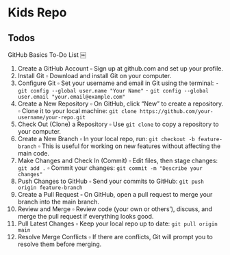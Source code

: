 # Kids Repo
## Todos
GitHub Basics To-Do List ￼
 1. Create a GitHub Account
 ▫ Sign up at github.com and set up your profile.
 2. Install Git
 ▫ Download and install Git on your computer.
 3. Configure Git
 ▫ Set your username and email in Git using the terminal:
 ⁃ ‎`git config --global user.name "Your Name"`
 ⁃ ‎`git config --global user.email "your.email@example.com"`
 4. Create a New Repository
 ▫ On GitHub, click “New” to create a repository.
 ▫ Clone it to your local machine:
‎`git clone https://github.com/your-username/your-repo.git`
 5. Check Out (Clone) a Repository
 ▫ Use ‎`git clone` to copy a repository to your computer.
 6. Create a New Branch
 ▫ In your local repo, run:
‎`git checkout -b feature-branch`
 ▫ This is useful for working on new features without affecting the main code.
 7. Make Changes and Check In (Commit)
 ▫ Edit files, then stage changes:
‎`git add .`
 ▫ Commit your changes:
‎`git commit -m "Describe your changes"`
 8. Push Changes to GitHub
 ▫ Send your commits to GitHub:
‎`git push origin feature-branch`
 9. Create a Pull Request
 ▫ On GitHub, open a pull request to merge your branch into the main branch.
 10. Review and Merge
 ▫ Review code (your own or others’), discuss, and merge the pull request if everything looks good.
 11. Pull Latest Changes
 ▫ Keep your local repo up to date:
‎`git pull origin main`
 12. Resolve Merge Conflicts
 ▫ If there are conflicts, Git will prompt you to resolve them before merging.
